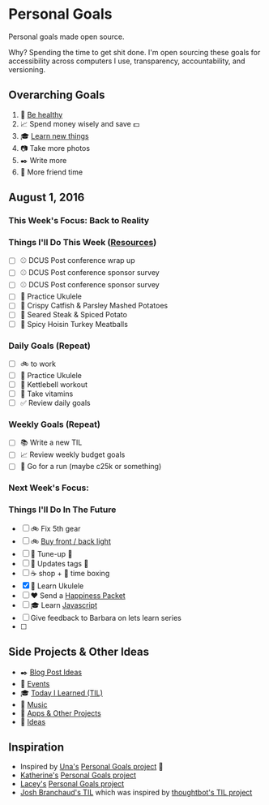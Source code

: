 # Personal Goals

Personal goals made open source.

Why? Spending the time to get shit done. I'm open sourcing these goals for accessibility across computers I use, transparency, accountability, and versioning.

## Overarching Goals

1. :muscle: [Be healthy](goals/health.md)
1. :chart_with_upwards_trend: Spend money wisely and save :dollar:
1. :mortar_board: [Learn new things](goals/learning.md)
1. :camera: Take more photos 
1. :black_nib: Write more
1. :speech_balloon: More friend time

## August 1, 2016

### This Week's Focus: Back to Reality

### Things I'll Do This Week ([Resources](resources.md))

- [ ] :baseball: DCUS Post conference wrap up
- [ ] :baseball: DCUS Post conference sponsor survey
- [ ] :baseball: DCUS Post conference sponsor survey
- [ ] :guitar: Practice Ukulele
- [ ] :stew: Crispy Catfish & Parsley Mashed Potatoes
- [ ] :stew: Seared Steak & Spiced Potato
- [ ] :stew: Spicy Hoisin Turkey Meatballs

### Daily Goals (Repeat)

- [ ] :bike: to work
- [ ] :guitar: Practice Ukulele
- [ ] :muscle: Kettlebell workout
- [ ] :muscle: Take vitamins
- [ ] :white_check_mark: Review daily goals

### Weekly Goals (Repeat)

- [ ] :books: Write a new TIL
- [ ] :chart_with_upwards_trend: Review weekly budget goals
- [ ] :running: Go for a run (maybe c25k or something)

### Next Week's Focus: 

### Things I'll Do In The Future

- [ ] :bike: Fix 5th gear
- [ ] :bike: [Buy front / back light](http://thesweethome.com/reviews/best-commuter-bike-lights/)
- [ ] :car: Tune-up :wrench:
- [ ] :car: Updates tags :ticket:
- [ ] :coffee: shop + :email: time boxing
- [x] :guitar: Learn Ukulele
- [ ] :heart: Send a [Happiness Packet](https://www.happinesspackets.io/)
- [ ] :mortar_board: Learn [Javascript](goals/javascript.md)
- [ ] Give feedback to Barbara on lets learn series
- [ ] 

## Side Projects & Other Ideas

- :black_nib: [Blog Post Ideas](ideas/blog-ideas.md)
- :calendar: [Events](content-list/events.md)
- :mortar_board: [Today I Learned (TIL)](til/README.md)
- :musical_note: [Music](content-list/music/README.md)
- :open_file_folder: [Apps & Other Projects](ideas/app-ideas.md)
- :thought_balloon: [Ideas](ideas/README.md)

## Inspiration

- Inspired by [Una's](https://github.com/una) [Personal Goals project](https://github.com/una/personal-goals) :muscle:
- [Katherine's](https://github.com/KatherineMichel) [Personal Goals project](https://github.com/KatherineMichel/personal-goals)
- [Lacey's](https://github.com/williln) [Personal Goals project](https://github.com/williln/personal-goals)
- [Josh Branchaud's TIL](https://github.com/jbranchaud/til) which was inspired by [thoughtbot's TIL project](https://github.com/thoughtbot/til)
